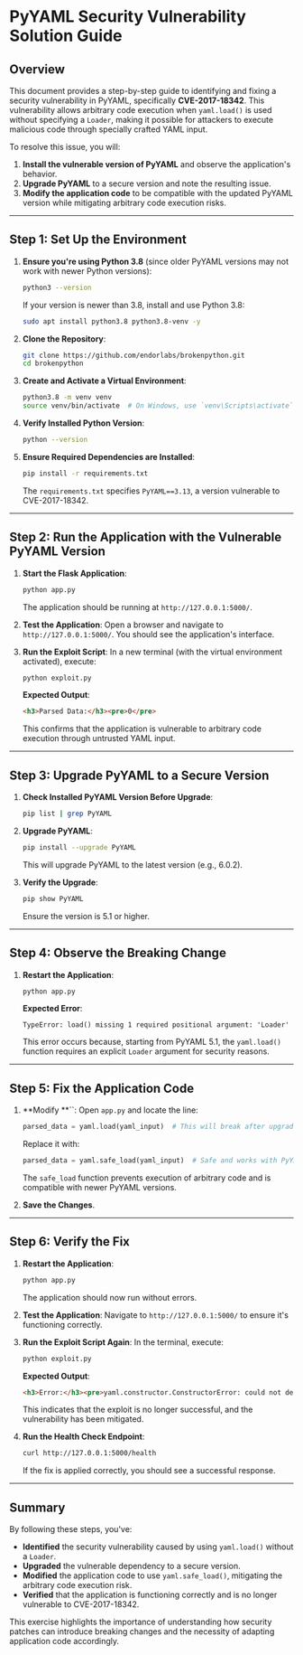 # PyYAML Security Vulnerability Solution Guide

## Overview

This document provides a step-by-step guide to identifying and fixing a security vulnerability in PyYAML, specifically **CVE-2017-18342**. This vulnerability allows arbitrary code execution when `yaml.load()` is used without specifying a `Loader`, making it possible for attackers to execute malicious code through specially crafted YAML input.

To resolve this issue, you will:

1. **Install the vulnerable version of PyYAML** and observe the application's behavior.
2. **Upgrade PyYAML** to a secure version and note the resulting issue.
3. **Modify the application code** to be compatible with the updated PyYAML version while mitigating arbitrary code execution risks.

---

## Step 1: Set Up the Environment

1. **Ensure you're using Python 3.8** (since older PyYAML versions may not work with newer Python versions):

   ```bash
   python3 --version
   ```

   If your version is newer than 3.8, install and use Python 3.8:

   ```bash
   sudo apt install python3.8 python3.8-venv -y
   ```

2. **Clone the Repository**:

   ```bash
   git clone https://github.com/endorlabs/brokenpython.git
   cd brokenpython
   ```

3. **Create and Activate a Virtual Environment**:

   ```bash
   python3.8 -m venv venv
   source venv/bin/activate  # On Windows, use `venv\Scripts\activate`
   ```

4. **Verify Installed Python Version**:

   ```bash
   python --version
   ```

5. **Ensure Required Dependencies are Installed**:

   ```bash
   pip install -r requirements.txt
   ```

   The `requirements.txt` specifies `PyYAML==3.13`, a version vulnerable to CVE-2017-18342.

---

## Step 2: Run the Application with the Vulnerable PyYAML Version

1. **Start the Flask Application**:

   ```bash
   python app.py
   ```

   The application should be running at `http://127.0.0.1:5000/`.

2. **Test the Application**: Open a browser and navigate to `http://127.0.0.1:5000/`. You should see the application's interface.

3. **Run the Exploit Script**: In a new terminal (with the virtual environment activated), execute:

   ```bash
   python exploit.py
   ```

   **Expected Output**:

   ```html
   <h3>Parsed Data:</h3><pre>0</pre>
   ```

   This confirms that the application is vulnerable to arbitrary code execution through untrusted YAML input.

---

## Step 3: Upgrade PyYAML to a Secure Version

1. **Check Installed PyYAML Version Before Upgrade**:

   ```bash
   pip list | grep PyYAML
   ```

2. **Upgrade PyYAML**:

   ```bash
   pip install --upgrade PyYAML
   ```

   This will upgrade PyYAML to the latest version (e.g., 6.0.2).

3. **Verify the Upgrade**:

   ```bash
   pip show PyYAML
   ```

   Ensure the version is 5.1 or higher.

---

## Step 4: Observe the Breaking Change

1. **Restart the Application**:
   ```bash
   python app.py
   ```
   **Expected Error**:
   ```plaintext
   TypeError: load() missing 1 required positional argument: 'Loader'
   ```
   This error occurs because, starting from PyYAML 5.1, the `yaml.load()` function requires an explicit `Loader` argument for security reasons.

---

## Step 5: Fix the Application Code

1. **Modify **``: Open `app.py` and locate the line:

   ```python
   parsed_data = yaml.load(yaml_input)  # This will break after upgrading
   ```

   Replace it with:

   ```python
   parsed_data = yaml.safe_load(yaml_input)  # Safe and works with PyYAML 5.1+
   ```

   The `safe_load` function prevents execution of arbitrary code and is compatible with newer PyYAML versions.

2. **Save the Changes**.

---

## Step 6: Verify the Fix

1. **Restart the Application**:

   ```bash
   python app.py
   ```

   The application should now run without errors.

2. **Test the Application**: Navigate to `http://127.0.0.1:5000/` to ensure it's functioning correctly.

3. **Run the Exploit Script Again**: In the terminal, execute:

   ```bash
   python exploit.py
   ```

   **Expected Output**:

   ```html
   <h3>Error:</h3><pre>yaml.constructor.ConstructorError: could not determine a constructor for the tag '!!python/object/apply:os.system'</pre>
   ```

   This indicates that the exploit is no longer successful, and the vulnerability has been mitigated.

4. **Run the Health Check Endpoint**:

   ```bash
   curl http://127.0.0.1:5000/health
   ```

   If the fix is applied correctly, you should see a successful response.

---

## Summary

By following these steps, you've:

- **Identified** the security vulnerability caused by using `yaml.load()` without a `Loader`.
- **Upgraded** the vulnerable dependency to a secure version.
- **Modified** the application code to use `yaml.safe_load()`, mitigating the arbitrary code execution risk.
- **Verified** that the application is functioning correctly and is no longer vulnerable to CVE-2017-18342.

This exercise highlights the importance of understanding how security patches can introduce breaking changes and the necessity of adapting application code accordingly.
